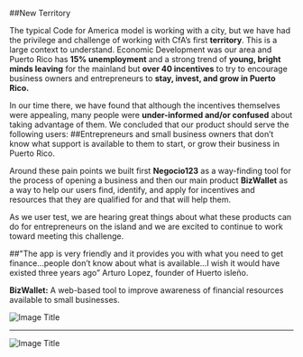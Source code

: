 ##New Territory

The typical Code for America model is working with a city, but we have had the privilege and challenge of working with CfA’s first **territory**. This is a large context to understand. Economic Development was our area and Puerto Rico has **15% unemployment** and a strong trend of **young, bright minds leaving** for the mainland but **over 40 incentives** to try to encourage business owners and entrepreneurs to **stay, invest, and grow in Puerto Rico.**

In our time there, we have found that although the incentives themselves were appealing, many people were **under-informed and/or confused** about taking advantage of them. We concluded that our product should serve the following users:
##Entrepreneurs and small business owners that don’t know what support is available to them to start, or grow their business in Puerto Rico.

Around these pain points we built first **Negocio123** as a way-finding tool for the process of opening a business and then our main product **BizWallet** as a way to help our users find, identify, and apply for incentives and resources that they are qualified for and that will help them.

As we user test, we are hearing great things about what these products can do for entrepreneurs on the island and we are excited to continue to work toward meeting this challenge.

##"The app is very friendly and it provides you with what you need to get finance…people don’t know about what is available…I wish it would have existed three years ago” Arturo Lopez, founder of Huerto isleño.

**BizWallet:** A web-based tool to improve awareness of financial resources available to small businesses.

![Image Title]( http://cl.ly/image/0S3H3q3o2l2A/logo.jpg)


---

![Image Title](http://cl.ly/image/2r1A3l0k0710/unnamed.png)

